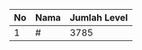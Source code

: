 | No | Nama            | Jumlah Level |
|----|-----------------|--------------|
| 1  | #    |    3785        |
